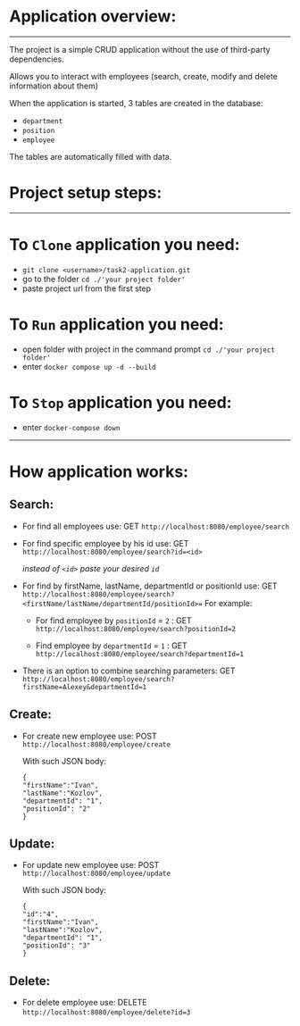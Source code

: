 # __Application overview:__
___

The project is a simple CRUD application without the use of third-party dependencies.

Allows you to interact with employees (search, create, modify and delete information about them)

When the application is started, 3 tables are created in the database:
* `department`
* `position`
* `employee`

The tables are automatically filled with data.

# __Project setup steps:__
___

# __To ```Clone``` application you need:__
* ```git clone <username>/task2-application.git ```
* go to the folder ```cd ./'your project folder'```
* paste project url from the first step

# __To ```Run``` application you need:__

* open folder with project in the command prompt ```cd ./'your project folder'```
* enter ```docker compose up -d --build```

# __To ```Stop``` application you need:__

* enter ```docker-compose down```

---

# __How application works:__

## __Search:__

* For find all employees use: GET ```http://localhost:8080/employee/search```
* For find specific employee by his id use: GET ```http://localhost:8080/employee/search?id=<id>```

    _instead of `<id>` paste your desired `id`_
* For find by firstName, lastName, departmentId or positionId use: GET ```http://localhost:8080/employee/search?<firstName/lastName/departmentId/positionId>=```
    For example:
    
    * For find employee by `positionId` = `2` : GET ```http://localhost:8080/employee/search?positionId=2```

    * Find employee by `departmentId` = `1` : GET ```http://localhost:8080/employee/search?departmentId=1```
* There is an option to combine searching parameters: GET ```http://localhost:8080/employee/search?firstName=Alexey&departmentId=1```

## __Create:__

* For create new employee use: POST ``` http://localhost:8080/employee/create```

    With such JSON body:

    ```
    {
    "firstName":"Ivan",
    "lastName":"Kozlov",
    "departmentId": "1",
    "positionId": "2"
    }
  ```

## __Update:__

* For update new employee use: POST ``` http://localhost:8080/employee/update```

  With such JSON body:

    ```
    {
    "id":"4",
    "firstName":"Ivan",
    "lastName":"Kozlov",
    "departmentId": "1",
    "positionId": "3"
    }
  ```

## __Delete:__

* For delete employee use: DELETE ```http://localhost:8080/employee/delete?id=3```